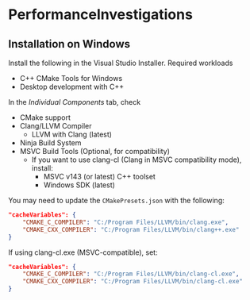 # PerformanceInvestigations

## Installation on Windows

Install the following in the Visual Studio Installer. Required workloads

 * C++ CMake Tools for Windows
 * Desktop development with C++

In the *Individual Components* tab, check

 * CMake support 
 * Clang/LLVM Compiler
   - LLVM with Clang (latest)
 * Ninja Build System
 * MSVC Build Tools (Optional, for compatibility)
   - If you want to use clang-cl (Clang in MSVC compatibility mode), install:
      - MSVC v143 (or latest) C++ toolset
      - Windows SDK (latest)

You may need to update the `CMakePresets.json` with the following:
``` json
"cacheVariables": {
    "CMAKE_C_COMPILER": "C:/Program Files/LLVM/bin/clang.exe",
    "CMAKE_CXX_COMPILER": "C:/Program Files/LLVM/bin/clang++.exe"
}
```
If using clang-cl.exe (MSVC-compatible), set:
``` json
"cacheVariables": {
    "CMAKE_C_COMPILER": "C:/Program Files/LLVM/bin/clang-cl.exe",
    "CMAKE_CXX_COMPILER": "C:/Program Files/LLVM/bin/clang-cl.exe"
}
```

